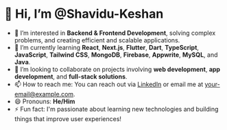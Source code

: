 # 👋 Hi, I’m @Shavidu-Keshan

- 👀 I’m interested in **Backend & Frontend Development**, solving complex problems, and creating efficient and scalable applications.
- 🌱 I’m currently learning **React**, **Next.js**, **Flutter**, **Dart**, **TypeScript**, **JavaScript**, **Tailwind CSS**, **MongoDB**, **Firebase**, **Appwrite**, **MySQL**, and **Java**.
- 💞️ I’m looking to collaborate on projects involving **web development**, **app development**, and **full-stack solutions**.
- 📫 How to reach me: You can reach out via [LinkedIn](https://www.linkedin.com/in/shavidu-keshan-0737412b4/) or email me at [your-email@example.com](mailto:shavidu4321@example.com).
- 😄 Pronouns: **He/Him**
- ⚡ Fun fact: I'm passionate about learning new technologies and building things that improve user experiences!

<!---
Shavidu-Keshan/Shavidu-Keshan is a ✨ special ✨ repository because its `README.md` (this file) appears on your GitHub profile.
You can click the Preview link to take a look at your changes.
--->
